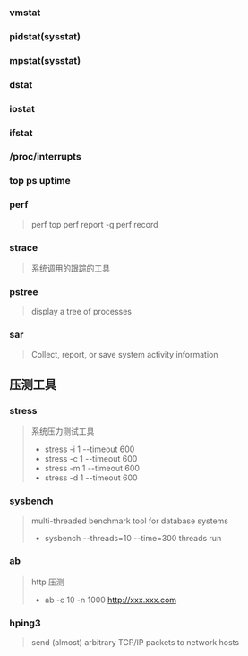 ### vmstat

### pidstat(sysstat)
### mpstat(sysstat)

### dstat

### iostat

### ifstat

### /proc/interrupts

### top ps uptime

### perf
> perf top 
> perf report -g
> perf record

### strace
> 系统调用的跟踪的工具

### pstree
> display a tree of processes

### sar
> Collect, report, or save system activity information

## 压测工具
### stress
> 系统压力测试工具
> * stress -i 1 --timeout 600
> * stress -c 1 --timeout 600
> * stress -m 1 --timeout 600
> * stress -d 1 --timeout 600

### sysbench
> multi-threaded benchmark tool for database systems
> * sysbench --threads=10 --time=300 threads run

### ab
> http 压测
> * ab -c 10 -n 1000 http://xxx.xxx.com

### hping3
> send (almost) arbitrary TCP/IP packets to network hosts
